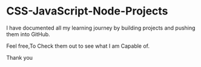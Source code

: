 # CSS-JavaScript-Node-Projects

I have documented all my learning journey by building projects and pushing them into GitHub.

Feel free,To Check them out to see what I am Capable of.

Thank you
